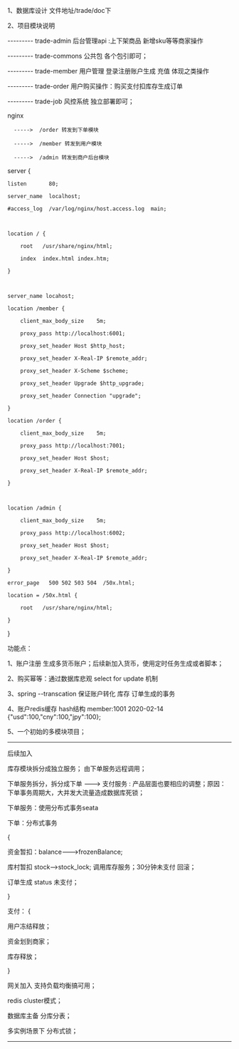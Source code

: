 1、数据库设计 文件地址/trade/doc下

2、项目模块说明

---------  trade-admin 后台管理api :上下架商品 新增sku等等商家操作

---------  trade-commons 公共包 各个包引即可；

---------  trade-member 用户管理 登录注册账户生成 充值 体现之类操作

---------  trade-order 用户购买操作：购买支付扣库存生成订单

---------  trade-job 风控系统 独立部署即可；



nginx 

      ----->  /order 转发到下单模块      

      ----->  /member 转发到用户模块

      ----->  /admin 转发到商户后台模块











server {

    listen       80;

    server_name  localhost;

    #access_log  /var/log/nginx/host.access.log  main;



    location / {

        root   /usr/share/nginx/html;

        index  index.html index.htm;

    }



    server_name locahost;

    location /member {

        client_max_body_size    5m;

        proxy_pass http://localhost:6001;

        proxy_set_header Host $http_host;

        proxy_set_header X-Real-IP $remote_addr;

        proxy_set_header X-Scheme $scheme;

        proxy_set_header Upgrade $http_upgrade;

        proxy_set_header Connection "upgrade";

    }

    location /order {

        client_max_body_size    5m;

        proxy_pass http://localhost:7001;

        proxy_set_header Host $host;

        proxy_set_header X-Real-IP $remote_addr;

    }



    location /admin {

        client_max_body_size    5m;

        proxy_pass http://localhost:6002;

        proxy_set_header Host $host;

        proxy_set_header X-Real-IP $remote_addr;

    }

    error_page   500 502 503 504  /50x.html;

    location = /50x.html {

        root   /usr/share/nginx/html;

    }

}







功能点：

1、账户注册 生成多货币账户；后续新加入货币，使用定时任务生成或者脚本；

2、购买幂等：通过数据库悲观 select for update 机制

3、spring --transcation 保证账户转化 库存 订单生成的事务 

4、账户redis缓存 hash结构 member:1001   2020-02-14 {"usd":100,"cny":100,"jpy":100};

5、一个初始的多模块项目；

------------------------------------------------------

后续加入

库存模块拆分成独立服务； 由下单服务远程调用；

下单服务拆分，拆分成下单 ---> 支付服务 : 产品层面也要相应的调整；原因：下单事务周期大，大并发大流量造成数据库死锁；

下单服务：使用分布式事务seata

下单：分布式事务

{

资金暂扣：balance--->frozenBalance;

库村暂扣  stock-->stock_lock; 调用库存服务；30分钟未支付 回滚；

订单生成  status 未支付；

}

支付： {

用户冻结释放；

资金划到商家；

库存释放；

}

网关加入 支持负载均衡搞可用；

redis cluster模式；

数据库主备 分库分表；

多实例场景下 分布式锁；

--------------------------------------------------------

























